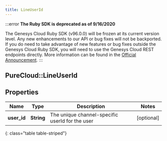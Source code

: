 ```yaml
---
title: LineUserId
---
```


:::error
**The Ruby SDK is deprecated as of 9/16/2020**

The Genesys Cloud Ruby SDK (v96.0.0) will be frozen at its current version level. Any new enhancements to our API or bug fixes will not be backported. If you do need to take advantage of new features or bug fixes outside the Genesys Cloud Ruby SDK, you will need to use the Genesys Cloud REST endpoints directly. More information can be found in the [Official Announcement](https://developer.mypurecloud.com/forum/t/announcement-genesys-cloud-ruby-sdk-end-of-life/8850).
:::


## PureCloud::LineUserId

## Properties

|Name | Type | Description | Notes|
|------------ | ------------- | ------------- | -------------|
| **user_id** | **String** | The unique channel-specific userId for the user | [optional] |
{: class="table table-striped"}


